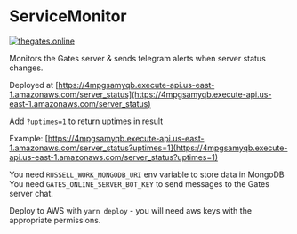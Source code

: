 # ServiceMonitor

[![thegates.online](https://img.shields.io/endpoint?url=https%3A%2F%2F4mpgsamyqb.execute-api.us-east-1.amazonaws.com%2Fserver_status%3Fuptimes%3D1%26badge%3Dhttps%3A%2F%2Fthegates.online)](https://thegates.online)

Monitors the Gates server &amp; sends telegram alerts when server status changes.

Deployed at [https://4mpgsamyqb.execute-api.us-east-1.amazonaws.com/server_status](https://4mpgsamyqb.execute-api.us-east-1.amazonaws.com/server_status)

Add `?uptimes=1` to return uptimes in result

Example: [https://4mpgsamyqb.execute-api.us-east-1.amazonaws.com/server_status?uptimes=1](https://4mpgsamyqb.execute-api.us-east-1.amazonaws.com/server_status?uptimes=1)


You need `RUSSELL_WORK_MONGODB_URI` env variable to store data in MongoDB
You need `GATES_ONLINE_SERVER_BOT_KEY` to send messages to the Gates server chat.

Deploy to AWS with `yarn deploy` - you will need aws keys with the appropriate permissions. 

